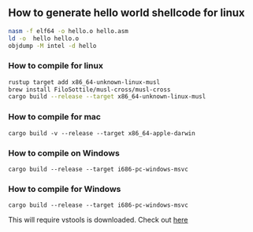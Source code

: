 ## How to generate hello world shellcode for linux
```bash
nasm -f elf64 -o hello.o hello.asm
ld -o  hello hello.o
objdump -M intel -d hello
```

### How to compile for linux
```bash
rustup target add x86_64-unknown-linux-musl
brew install FiloSottile/musl-cross/musl-cross
cargo build --release --target x86_64-unknown-linux-musl
```

### How to compile for mac
`cargo build -v --release --target x86_64-apple-darwin`


### How to compile on Windows
`cargo build --release --target i686-pc-windows-msvc`

### How to compile for Windows
`cargo build --release --target i686-pc-windows-msvc`

This will require vstools is downloaded. Check out [here](https://docs.microsoft.com/en-us/cpp/build/building-on-the-command-line?view=vs-2019)

